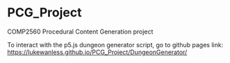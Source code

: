 # PCG_Project
COMP2560 Procedural Content Generation project 

To interact with the p5.js dungeon generator script, go to github pages link: https://lukewanless.github.io/PCG_Project/DungeonGenerator/

